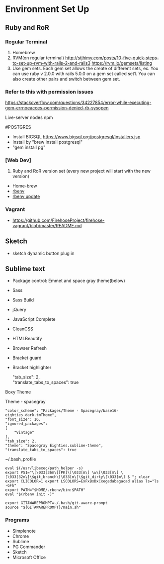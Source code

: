 # Environment Set Up
## Ruby and RoR
### Regular Terminal
1. Homebrew
2. RVM(on regular terminal)
http://stjhimy.com/posts/10-five-quick-steps-to-set-up-rvm-with-rails-2-and-rails3
https://rvm.io/gemsets/listing 
3. Use gem sets. Each gem set allows the create of different sets, ex. You can use ruby v 2.0.0 with rails 5.0.0 on a gem set called set1. You can also create other pairs and switch between gem set.

### Refer to this with permission issues
https://stackoverflow.com/questions/34227854/error-while-executing-gem-errnoeacces-permission-denied-rb-sysopen

Live-server nodes npm

#POSTGRES
* Install BIGSQL https://www.bigsql.org/postgresql/installers.jsp
* Install by "brew install postgresql"
* "gem install pg"

### [Web Dev]
1. Ruby and RoR version set (every new project will start with the new version)
* Home-brew
* [rbenv](https://github.com/rbenv/rbenv)
* [rbenv update](https://github.com/rkh/rbenv-update)
### Vagrant 
* https://github.com/FirehoseProject/firehose-vagrant/blob/master/README.md


## Sketch 
* sketch dynamic button plug in
## Sublime text 
* Package control: Emmet and space gray theme(below)
* Sass
* Sass Build
* jQuery
* JavaScript Complete
* CleanCSS
* HTMLBeautify
* Browser Refresh
* Bracket guard
* Bracket highlighter


  "tab_size": 2,  
  "translate_tabs_to_spaces": true  

Boxy Theme

Theme - spacegray

	"color_scheme": "Packages/Theme - Spacegray/base16-eighties.dark.tmTheme",
	"font_size": 16,
	"ignored_packages":
	[
		"Vintage"
	],
	"tab_size": 2,
	"theme": "Spacegray Eighties.sublime-theme",
	"translate_tabs_to_spaces": true



~/.bash_profile 
	
	eval $(/usr/libexec/path_helper -s)
	export PS1="\[\033[36m\][PK]\[\033[m\] \w\[\033[m\] \[\033[32m\]\$git_branch\[\033[m\]\$git_dirty\[\033[m\] $ "; clear
	export CLICOLOR=1 export LSCOLORS=ExFxBxDxCxegedabagacad alias ls="ls -GFh"
	export PATH="$HOME/.rbenv/bin:$PATH"
	eval "$(rbenv init -)"

	export GITAWAREPROMPT=~/.bash/git-aware-prompt
	source "${GITAWAREPROMPT}/main.sh"
	
### Programs

* Simplenote
* Chrome
* Sublime
* PG Commander
* Sketch
* Microsoft Office


